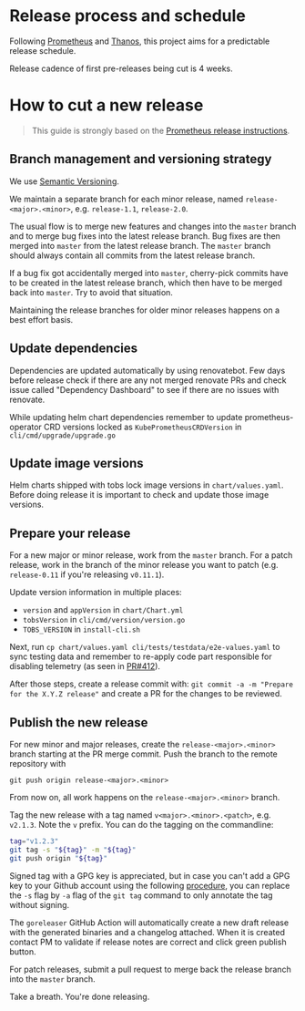 # Release process and schedule

Following [Prometheus](https://github.com/prometheus/prometheus/blob/main/RELEASE.md) and [Thanos](https://github.com/thanos-io/thanos/blob/main/docs/release-process.md), this project aims for a predictable release schedule.

Release cadence of first pre-releases being cut is 4 weeks.

# How to cut a new release

> This guide is strongly based on the [Prometheus release instructions](https://github.com/prometheus/prometheus/blob/main/RELEASE.md).

## Branch management and versioning strategy

We use [Semantic Versioning](http://semver.org/).

We maintain a separate branch for each minor release, named `release-<major>.<minor>`, e.g. `release-1.1`, `release-2.0`.

The usual flow is to merge new features and changes into the `master` branch and to merge bug fixes into the latest release branch. Bug fixes are then merged into `master` from the latest release branch. The `master` branch should always contain all commits from the latest release branch.

If a bug fix got accidentally merged into `master`, cherry-pick commits have to be created in the latest release branch, which then have to be merged back into `master`. Try to avoid that situation.

Maintaining the release branches for older minor releases happens on a best effort basis.

## Update dependencies

Dependencies are updated automatically by using renovatebot. Few days before release check if there are any not merged renovate PRs and check issue called "Dependency Dashboard" to see if there are no issues with renovate.

While updating helm chart dependencies remember to update prometheus-operator CRD versions locked as `KubePrometheusCRDVersion` in `cli/cmd/upgrade/upgrade.go`

## Update image versions

Helm charts shipped with tobs lock image versions in `chart/values.yaml`. Before doing release it is important to check and update those image versions.

## Prepare your release

For a new major or minor release, work from the `master` branch. For a patch release, work in the branch of the minor release you want to patch (e.g. `release-0.11` if you're releasing `v0.11.1`).

Update version information in multiple places:
- `version` and `appVersion` in `chart/Chart.yml`
- `tobsVersion` in `cli/cmd/version/version.go`
- `TOBS_VERSION` in `install-cli.sh`

Next, run `cp chart/values.yaml cli/tests/testdata/e2e-values.yaml` to sync testing data and remember to re-apply code part responsible for disabling telemetry (as seen in [PR#412](https://github.com/timescale/tobs/pull/412/files)).

After those steps, create a release commit with: `git commit -a -m "Prepare for the X.Y.Z release"` and create a PR for the changes to be reviewed.

## Publish the new release

For new minor and major releases, create the `release-<major>.<minor>` branch starting at the PR merge commit.
Push the branch to the remote repository with

```
git push origin release-<major>.<minor>
```

From now on, all work happens on the `release-<major>.<minor>` branch.

Tag the new release with a tag named `v<major>.<minor>.<patch>`, e.g. `v2.1.3`. Note the `v` prefix. You can do the tagging on the commandline:

```bash
tag="v1.2.3"
git tag -s "${tag}" -m "${tag}"
git push origin "${tag}"
```

Signed tag with a GPG key is appreciated, but in case you can't add a GPG key to your Github account using the following [procedure](https://docs.github.com/articles/generating-a-gpg-key), you can replace the `-s` flag by `-a` flag of the `git tag` command to only annotate the tag without signing.

The `goreleaser` GitHub Action will automatically create a new draft release with the generated binaries and a changelog attached. When it is created contact PM to validate if release notes are correct and click green publish button.

For patch releases, submit a pull request to merge back the release branch into the `master` branch.

Take a breath. You're done releasing.
